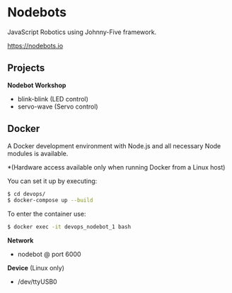 # Nodebots
JavaScript Robotics using Johnny-Five framework.

https://nodebots.io


## Projects

**Nodebot Workshop**
- blink-blink   (LED control)
- servo-wave    (Servo control)  

## Docker
A Docker development environment with Node.js and all necessary Node modules is available.

*(Hardware access available only when running Docker from a Linux host)

You can set it up by executing:

```bash
$ cd devops/
$ docker-compose up --build
```

To enter the container use:

```bash
$ docker exec -it devops_nodebot_1 bash
```

**Network**
- nodebot @ port 6000 

**Device** (Linux only)
- /dev/ttyUSB0
